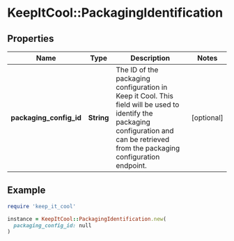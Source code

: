 # KeepItCool::PackagingIdentification

## Properties

| Name | Type | Description | Notes |
| ---- | ---- | ----------- | ----- |
| **packaging_config_id** | **String** |  The ID of the packaging configuration in Keep it Cool. This field will be used to identify the packaging configuration and can be retrieved from the packaging configuration endpoint.                                           | [optional] |

## Example

```ruby
require 'keep_it_cool'

instance = KeepItCool::PackagingIdentification.new(
  packaging_config_id: null
)
```

